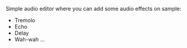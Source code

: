 Simple audio editor where you can add some audio effects on sample:
- Tremolo
- Echo
- Delay
- Wah-wah
...
